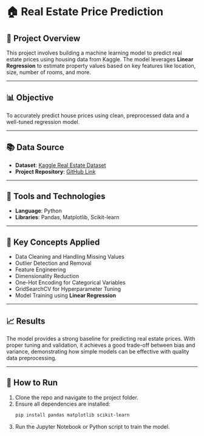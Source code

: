 # 🏠 Real Estate Price Prediction

## 📌 Project Overview

This project involves building a machine learning model to predict real estate prices using housing data from Kaggle. The model leverages **Linear Regression** to estimate property values based on key features like location, size, number of rooms, and more.

---

## 📊 Objective

To accurately predict house prices using clean, preprocessed data and a well-tuned regression model.

---

## 📚 Data Source

- **Dataset**: [Kaggle Real Estate Dataset](https://www.kaggle.com/)
- **Project Repository**: [GitHub Link](https://github.com/gogginz7/projects/tree/insight-of-sales/RealEstatePricePrediction)

---

## 🧰 Tools and Technologies

- **Language**: Python
- **Libraries**: Pandas, Matplotlib, Scikit-learn

---

## 🧠 Key Concepts Applied

- Data Cleaning and Handling Missing Values
- Outlier Detection and Removal
- Feature Engineering
- Dimensionality Reduction
- One-Hot Encoding for Categorical Variables
- GridSearchCV for Hyperparameter Tuning
- Model Training using **Linear Regression**

---

## 📈 Results

The model provides a strong baseline for predicting real estate prices. With proper tuning and validation, it achieves a good trade-off between bias and variance, demonstrating how simple models can be effective with quality data preprocessing.

---

## 🏁 How to Run

1. Clone the repo and navigate to the project folder.
2. Ensure all dependencies are installed:
   ```bash
   pip install pandas matplotlib scikit-learn
   ```
3. Run the Jupyter Notebook or Python script to train the model.

